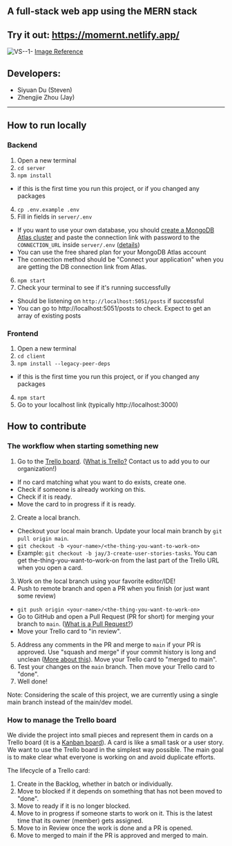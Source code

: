 ## A full-stack web app using the MERN stack

## Try it out: https://momernt.netlify.app/

![VS--1-](https://user-images.githubusercontent.com/72354860/172034569-7bb1f23e-0108-4eb3-baaa-288047f97bff.jpeg)
[Image Reference](https://www.imaginarycloud.com/blog/what-is-mern-stack-and-how-does-it-work/)

## Developers:
- Siyuan Du (Steven)
- Zhengjie Zhou (Jay)

---

## How to run locally

### Backend
1. Open a new terminal
2. `cd server`
3. `npm install`
- if this is the first time you run this project, or if you changed any packages
4. `cp .env.example .env`
5. Fill in fields in `server/.env`
- If you want to use your own database, you should [create a MongoDB Atlas cluster](https://www.mongodb.com/basics/create-database) and paste the connection link with password to the `CONNECTION_URL` inside `server/.env` ([details](https://www.mongodb.com/docs/atlas/connect-to-database-deployment/))
- You can use the free shared plan for your MongoDB Atlas account
- The connection method should be "Connect your application" when you are getting the DB connection link from Atlas.
6. `npm start`
7. Check your terminal to see if it's running successfully
- Should be listening on `http://localhost:5051/posts` if successful
- You can go to http://localhost:5051/posts to check. Expect to get an array of existing posts

### Frontend
1. Open a new terminal
2. `cd client`
3. `npm install --legacy-peer-deps`
- if this is the first time you run this project, or if you changed any packages
4. `npm start`
5. Go to your localhost link (typically http://localhost:3000)

## How to contribute

### The workflow when starting something new

1. Go to the [Trello board](https://trello.com/b/MwSn5xsP/%E6%9C%AA%E5%91%BD%E5%90%8D). ([What is Trello?](https://en.wikipedia.org/wiki/Trello) Contact us to add you to our organization!)
- If no card matching what you want to do exists, create one.
- Check if someone is already working on this.
- Check if it is ready.
- Move the card to in progress if it is ready.
2. Create a local branch.
- Checkout your local main branch. Update your local main branch by `git pull origin main`.
- `git checkout -b <your-name>/<the-thing-you-want-to-work-on>`
- Example: `git checkout -b jay/3-create-user-stories-tasks`. You can get the-thing-you-want-to-work-on from the last part of the Trello URL when you open a card.
3. Work on the local branch using your favorite editor/IDE!
4. Push to remote branch and open a PR when you finish (or just want some review)
- `git push origin <your-name>/<the-thing-you-want-to-work-on>`
- Go to GitHub and open a Pull Request (PR for short) for merging your branch to `main`. ([What is a Pull Request?](https://docs.github.com/en/pull-requests/collaborating-with-pull-requests/proposing-changes-to-your-work-with-pull-requests/about-pull-requests))
- Move your Trello card to "in review".
5. Address any comments in the PR and merge to `main` if your PR is approved. Use "squash and merge" if your commit history is long and unclean ([More about this](https://docs.github.com/en/pull-requests/collaborating-with-pull-requests/incorporating-changes-from-a-pull-request/about-pull-request-merges)). Move your Trello card to "merged to main".
6. Test your changes on the `main` branch. Then move your Trello card to "done".
7. Well done!
  
Note: Considering the scale of this project, we are currently using a single main branch instead of the main/dev model.
  
### How to manage the Trello board
We divide the project into small pieces and represent them in cards on a Trello board (it is a [Kanban board](https://en.wikipedia.org/wiki/Kanban_board)). A card is like a small task or a user story. We want to use the Trello board in the simplest way possible. The main goal is to make clear what everyone is working on and avoid duplicate efforts.

The lifecycle of a Trello card:

1. Create in the Backlog, whether in batch or individually. 
2. Move to blocked if it depends on something that has not been moved to "done".
3. Move to ready if it is no longer blocked.
4. Move to in progress if someone starts to work on it. This is the latest time that its owner (member) gets assigned.
5. Move to in Review once the work is done and a PR is opened.
6. Move to merged to main if the PR is approved and merged to main.
